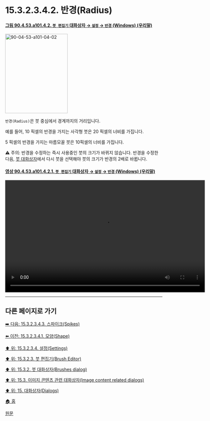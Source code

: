 # 15.3.2.3.4.2. 반경(Radius)

<a id="90-04-53-a101-04-02"></a>

#### [그림 90.4.53.a101.4.2. `붓 편집기` 대화상자 → `설정` → `반경` (Windows) (우리말)](./90-04-0053-brush_editor.md#90-04-53-a101-04-02)
<img width="200" height="255" alt="90-04-53-a101-04-02" src="https://github.com/user-attachments/assets/ad2355b6-7c83-40cd-9a69-9ea2640ed39d" />

`반경(Radius)`은 붓 중심에서 경계까지의 거리입니다.

예를 들어, 10 픽셀의 반경을 가지는 사각형 붓은 20 픽셀의 너비를 가집니다.

5 픽셀의 반경을 가지는 마름모꼴 붓은 10픽셀의 너비를 가집니다.

⚠️ 주의: 반경을 수정하는 즉시 사용중인 붓의 크기가 바뀌지 않습니다. 반경을 수정한 다음, [붓 대화상자](./15-03-02-00-brushes-dialog.md)에서 다시 붓을 선택해야 붓의 크기가 반경의 2배로 바뀝니다.

<a id="90-04-53-a101-04-02-01"></a>

#### [영상 90.4.53.a101.4.2.1. `붓 편집기` 대화상자 → `설정` → `반경` (Windows) (우리말)](./90-04-0053-brush_editor.md#90-04-53-a101-04-02-01)
<video controls="controls" width="640" height="360" src="https://github.com/user-attachments/assets/3a4ac0de-a343-4c87-98bb-8ab01500614c"></video>

***

## 다른 페이지로 가기

[➡️ 다음: 15.3.2.3.4.3. 스파이크(Spikes)](./15-03-02-03-04-03-spikes.md)

[⬅️ 이전: 15.3.2.3.4.1. 모양(Shape)](./15-03-02-03-04-01-shape.md)

[⬆️ 위: 15.3.2.3.4. 설정(Settings)](./15-03-02-03-04-00-settings.md)

[⬆️ 위: 15.3.2.3. 붓 편집기(Brush Editor)](./15-03-02-03-00-brush_editor.md)

[⬆️ 위: 15.3.2. 붓 대화상자(Brushes dialog)](./15-03-02-00-brushes-dialog.md)

[⬆️ 위: 15.3. 이미지 콘텐츠 관련 대화상자(Image content related dialogs)](./15-03-00-image-content-related-dialogs.md)

[⬆️ 위: 15. 대화상자(Dialogs)](./15-00-dialogs.md)

[🏠 홈](./00-home.md)

[원문](https://docs.gimp.org/2.10/ko/gimp-brush-dialog.html#gimp-brush-editor-dialog)